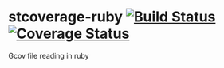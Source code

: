 stcoverage-ruby [![Build Status](https://travis-ci.org/cysp/stcoverage-ruby.png?branch=master)](https://travis-ci.org/cysp/stcoverage-ruby) [![Coverage Status](https://coveralls.io/repos/cysp/stcoverage-ruby/badge.png?branch=master)](https://coveralls.io/r/cysp/stcoverage-ruby?branch=master)
===============

Gcov file reading in ruby
